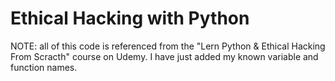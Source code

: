 # Ethical Hacking with Python
NOTE: all of this code is referenced from the "Lern Python & Ethical Hacking From Scracth" course on Udemy. 
I have just added my known variable and function names.
